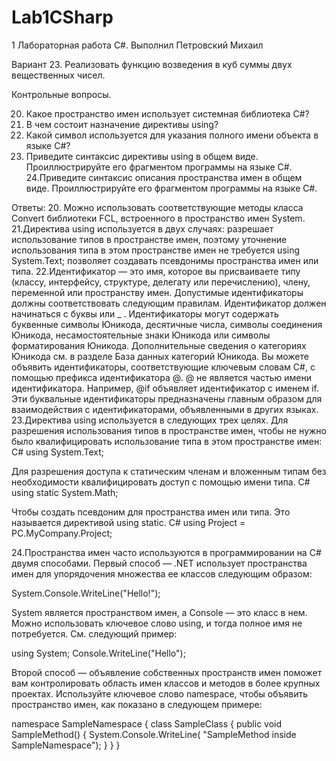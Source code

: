 # Lab1CSharp

1 Лабораторная работа C#. Выполнил Петровский Михаил

Вариант 23.
Реализовать функцию возведения в куб суммы двух вещественных
чисел.

Контрольные вопросы.

20. Какое пространство имен использует системная библиотека C#?
21. В чем состоит назначение директивы using?
22. Какой символ используется для указания полного имени объекта в
языке C#?
23. Приведите синтаксис директивы using в общем виде.
Проиллюстрируйте его фрагментом программы на языке C#.
24.Приведите синтаксис описания пространства имен в общем виде.
Проиллюстрируйте его фрагментом программы на языке C#. 

Ответы:
20. Можно использовать соответствующие методы класса Convert библиотеки FCL, встроенного в пространство имен System.
21.Директива using используется в двух случаях: разрешает использование типов в пространстве имен, поэтому уточнение 
использования типа в этом пространстве имен не требуется using System.Text; позволяет создавать псевдонимы пространства 
имен или типа.
22.Идентификатор — это имя, которое вы присваиваете типу (классу, интерфейсу, структуре, делегату или перечислению), члену, 
переменной или пространству имен. Допустимые идентификаторы должны соответствовать следующим правилам.
Идентификатор должен начинаться с буквы или _ .
Идентификаторы могут содержать буквенные символы Юникода, десятичные числа, символы соединения Юникода, несамостоятельные 
знаки Юникода или символы форматирования Юникода. Дополнительные сведения о категориях Юникода см. в разделе База данных категорий 
Юникода. Вы можете объявить идентификаторы, соответствующие ключевым словам C#, с помощью префикса идентификатора @. @ не является 
частью имени идентификатора. Например, @if объявляет идентификатор с именем if. Эти буквальные идентификаторы предназначены главным 
образом для взаимодействия с идентификаторами, объявленными в других языках.
23.Директива using используется в следующих трех целях.
Для разрешения использования типов в пространстве имен, чтобы не нужно было квалифицировать использование типа в этом пространстве имен:
C#
using System.Text;

Для разрешения доступа к статическим членам и вложенным типам без необходимости квалифицировать доступ с помощью имени типа.
C#
using static System.Math;

Чтобы создать псевдоним для пространства имен или типа. Это называется директивой using static.
C#
using Project = PC.MyCompany.Project;

24.Пространства имен часто используются в программировании на C# двумя способами. 
Первый способ — .NET использует пространства имен для упорядочения множества ее классов следующим образом:

System.Console.WriteLine("Hello!");

System является пространством имен, а Console — это класс в нем. Можно использовать ключевое слово using, и тогда полное имя не 
потребуется. См. следующий пример:

using System;
Console.WriteLine("Hello");

Второй способ — объявление собственных пространств имен поможет вам контролировать область имен классов и методов в более крупных 
проектах. Используйте ключевое слово namespace, чтобы объявить пространство имен, как показано в следующем примере:

namespace SampleNamespace
{
    class SampleClass
    {
        public void SampleMethod()
        {
            System.Console.WriteLine(
              "SampleMethod inside SampleNamespace");
        }
    }
}
